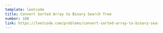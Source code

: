 ```yaml
---
template: leetcode
title: Convert Sorted Array to Binary Search Tree
number: 108
link: https://leetcode.com/problems/convert-sorted-array-to-binary-search-tree
---
```

